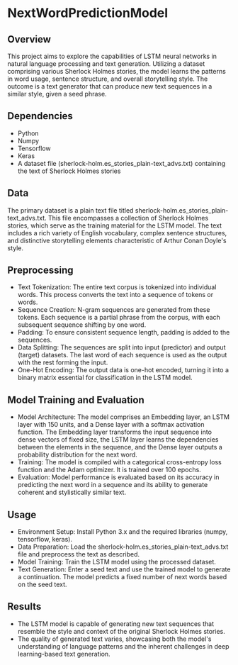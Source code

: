 # NextWordPredictionModel

## Overview
This project aims to explore the capabilities of LSTM neural networks in natural language processing and text generation. Utilizing a dataset comprising various Sherlock Holmes stories, the model learns the patterns in word usage, sentence structure, and overall storytelling style. The outcome is a text generator that can produce new text sequences in a similar style, given a seed phrase.

## Dependencies
- Python
- Numpy
- Tensorflow
- Keras
- A dataset file (sherlock-holm.es_stories_plain-text_advs.txt) containing the text of Sherlock Holmes stories

## Data
The primary dataset is a plain text file titled sherlock-holm.es_stories_plain-text_advs.txt. This file encompasses a collection of Sherlock Holmes stories, which serve as the training material for the LSTM model. The text includes a rich variety of English vocabulary, complex sentence structures, and distinctive storytelling elements characteristic of Arthur Conan Doyle's style.

## Preprocessing
- Text Tokenization: The entire text corpus is tokenized into individual words. This process converts the text into a sequence of tokens or words.
- Sequence Creation: N-gram sequences are generated from these tokens. Each sequence is a partial phrase from the corpus, with each subsequent sequence shifting by one word.
- Padding: To ensure consistent sequence length, padding is added to the sequences.
- Data Splitting: The sequences are split into input (predictor) and output (target) datasets. The last word of each sequence is used as the output with the rest forming the input.
- One-Hot Encoding: The output data is one-hot encoded, turning it into a binary matrix essential for classification in the LSTM model.

## Model Training and Evaluation
- Model Architecture: The model comprises an Embedding layer, an LSTM layer with 150 units, and a Dense layer with a softmax activation function. The Embedding layer transforms the input sequence into dense vectors of fixed size, the LSTM layer learns the dependencies between the elements in the sequence, and the Dense layer outputs a probability distribution for the next word.
- Training: The model is compiled with a categorical cross-entropy loss function and the Adam optimizer. It is trained over 100 epochs.
- Evaluation: Model performance is evaluated based on its accuracy in predicting the next word in a sequence and its ability to generate coherent and stylistically similar text.

## Usage
- Environment Setup: Install Python 3.x and the required libraries (numpy, tensorflow, keras).
- Data Preparation: Load the sherlock-holm.es_stories_plain-text_advs.txt file and preprocess the text as described.
- Model Training: Train the LSTM model using the processed dataset.
- Text Generation: Enter a seed text and use the trained model to generate a continuation. The model predicts a fixed number of next words based on the seed text.

## Results
- The LSTM model is capable of generating new text sequences that resemble the style and context of the original Sherlock Holmes stories.
- The quality of generated text varies, showcasing both the model's understanding of language patterns and the inherent challenges in deep learning-based text generation.
